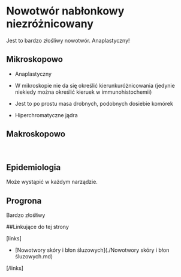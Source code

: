 # Nowotwór nabłonkowy niezróżnicowany

Jest to bardzo złośliwy nowotwór. Anaplastyczny!



## Mikroskopowo

- Anaplastyczny

- W mikroskopie nie da się określić kierunkuróżnicowania (jedynie niekiedy można określić kieruek w immunohistochemii)

- Jest to po prostu masa drobnych, podobnych dosiebie komórek

- Hiperchromatyczne jądra



## Makroskopowo

 

## Epidemiologia

Może wystąpić w każdym narządzie.



## Progrona

Bardzo złośłiwy



##Linkujące do tej strony

[links]

- [Nowotwory skóry i błon śluzowych](./Nowotwory skóry i błon śluzowych.md)


[/links]











